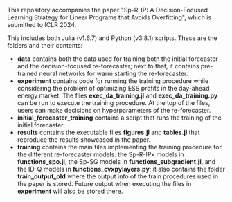This repository accompanies the paper "Sp-R-IP: A Decision-Focused Learning Strategy for Linear Programs that Avoids Overfitting", which is submitted to ICLR 2024.

This includes both Julia (v1.6.7) and Python (v3.8.1) scripts. These are the folders and their contents:

* **data** contains both the data used for training both the initial forecaster and the decision-focused re-forecaster; next to that, it contains pre-trained neural networks for warm starting the re-forecaster.
* **experiment** contains code for running the training procedure while considering the problem of optimizing ESS profits in the day-ahead energy market. The files **exec_da_training.jl** and **exec_da_training.py** can be run to execute the training procedure. At the top of the files, users can make decisions on hyperparameters of the re-forecaster.
* **initial_forecaster_training** contains a script that runs the training of the initial forecaster.
* **results** contains the executable files **figures.jl** and **tables.jl** that reproduce the results showcased in the paper.
* **training** contains the main files implementing the training procedure for the different re-forecaster models: the Sp-R-IPx models in **functions_spo.jl**, the Sp-SG models in **functions_subgradient.jl**, and the ID-Q models in **functions_cvxpylayers.py**; it also contains the folder **train_output_old** where the output info of the train procedures used in the paper is stored. Future output when executing the files in **experiment** will also be stored there.
